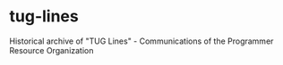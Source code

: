 # tug-lines
Historical archive of "TUG Lines" - Communications of the Programmer Resource Organization
